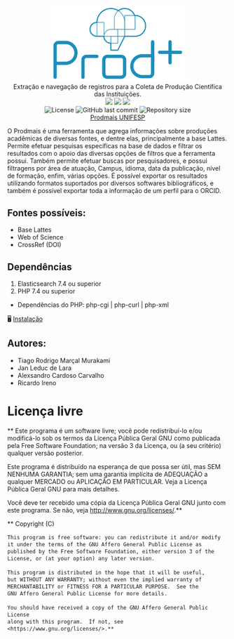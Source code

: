 <p align="center">
  <img src="/inc/images/logo-vertical.svg" alt="Prodmais logo" width="300" />
  <br>
  Extração e navegação de registros para a Coleta de Produção Científica das Instituições.
  <br>
  <img src="https://img.shields.io/badge/php-%23777BB4.svg?style=flat-badge&logo=php&logoColor=white" />
  <img src="https://img.shields.io/badge/-ElasticSearch-005571?style=flat-badge&logo=elasticsearch&logoColor=white" />
  <img src="https://img.shields.io/badge/Sass-CC6699?style=flat-badge&logo=sass&logoColor=white" />
  <br>
  <img alt="License" src="https://img.shields.io/badge/License-GNU%20GPL-blue"/>
  <img alt="GitHub last commit" src="https://img.shields.io/github/last-commit/trmurakami/coletaprod?color=5965e0"/>
  <img alt="Repository size" src="https://img.shields.io/github/repo-size/trmurakami/coletaprod?color=5965e0"/>
  <br>
  <a href="https://unifesp.br/prodmais/index.php">Prodmais UNIFESP</a>
</p>

O Prodmais é uma ferramenta que agrega informações sobre produções acadêmicas de diversas fontes, e dentre elas, principalmente a base Lattes. Permite efetuar pesquisas específicas na base de dados e filtrar os resultados com o apoio das diversas opções de filtros que a ferramenta possui. Também permite efetuar buscas por pesquisadores, e possui filtragens por área de atuação, Campus, idioma, data da publicação, nível de formação, enfim, várias opções. É possível exportar os resultados utilizando formatos suportados por diversos softwares bibliográficos, e também é possível exportar toda a informação de um perfil para o ORCID.

## Fontes possíveis:

- Base Lattes
- Web of Science
- CrossRef (DOI)

## Dependências

1. Elasticsearch 7.4 ou superior
2. PHP 7.4 ou superior

- Dependências do PHP: php-cgi | php-curl | php-xml

🖥️ [Instalação](/INSTALL.md)

## Autores:

- Tiago Rodrigo Marçal Murakami
- Jan Leduc de Lara
- Alexsandro Cardoso Carvalho
- Ricardo Ireno

# Licença livre

\*\*
Este programa é um software livre; você pode redistribuí-lo e/ou
modificá-lo sob os termos da Licença Pública Geral GNU como publicada
pela Free Software Foundation; na versão 3 da Licença, ou
(a seu critério) qualquer versão posterior.

Este programa é distribuído na esperança de que possa ser útil,
mas SEM NENHUMA GARANTIA; sem uma garantia implícita de ADEQUAÇÃO
a qualquer MERCADO ou APLICAÇÃO EM PARTICULAR. Veja a
Licença Pública Geral GNU para mais detalhes.

Você deve ter recebido uma cópia da Licença Pública Geral GNU junto
com este programa. Se não, veja <http://www.gnu.org/licenses/>.\*\*

\*\* Copyright (C) <year> <name of author>

    This program is free software: you can redistribute it and/or modify
    it under the terms of the GNU Affero General Public License as
    published by the Free Software Foundation, either version 3 of the
    License, or (at your option) any later version.

    This program is distributed in the hope that it will be useful,
    but WITHOUT ANY WARRANTY; without even the implied warranty of
    MERCHANTABILITY or FITNESS FOR A PARTICULAR PURPOSE.  See the
    GNU Affero General Public License for more details.

    You should have received a copy of the GNU Affero General Public License
    along with this program.  If not, see <https://www.gnu.org/licenses/>.**
